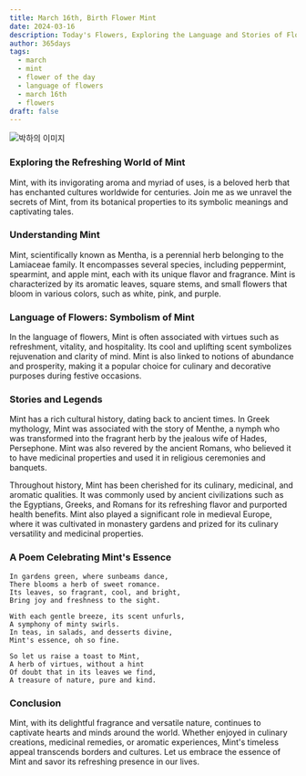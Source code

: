 ```yaml
---
title: March 16th, Birth Flower Mint
date: 2024-03-16
description: Today's Flowers, Exploring the Language and Stories of Flowers Mint
author: 365days
tags:
  - march
  - mint
  - flower of the day
  - language of flowers
  - march 16th
  - flowers
draft: false
---
```

![박하의 이미지](https://cdn.pixabay.com/photo/2019/09/18/18/18/peppermint-4487398_1280.jpg#center)

### Exploring the Refreshing World of Mint

Mint, with its invigorating aroma and myriad of uses, is a beloved herb that has enchanted cultures worldwide for centuries. Join me as we unravel the secrets of Mint, from its botanical properties to its symbolic meanings and captivating tales.

### Understanding Mint

Mint, scientifically known as Mentha, is a perennial herb belonging to the Lamiaceae family. It encompasses several species, including peppermint, spearmint, and apple mint, each with its unique flavor and fragrance. Mint is characterized by its aromatic leaves, square stems, and small flowers that bloom in various colors, such as white, pink, and purple.

### Language of Flowers: Symbolism of Mint

In the language of flowers, Mint is often associated with virtues such as refreshment, vitality, and hospitality. Its cool and uplifting scent symbolizes rejuvenation and clarity of mind. Mint is also linked to notions of abundance and prosperity, making it a popular choice for culinary and decorative purposes during festive occasions.

### Stories and Legends

Mint has a rich cultural history, dating back to ancient times. In Greek mythology, Mint was associated with the story of Menthe, a nymph who was transformed into the fragrant herb by the jealous wife of Hades, Persephone. Mint was also revered by the ancient Romans, who believed it to have medicinal properties and used it in religious ceremonies and banquets.

Throughout history, Mint has been cherished for its culinary, medicinal, and aromatic qualities. It was commonly used by ancient civilizations such as the Egyptians, Greeks, and Romans for its refreshing flavor and purported health benefits. Mint also played a significant role in medieval Europe, where it was cultivated in monastery gardens and prized for its culinary versatility and medicinal properties.

### A Poem Celebrating Mint's Essence

	In gardens green, where sunbeams dance,
	There blooms a herb of sweet romance.
	Its leaves, so fragrant, cool, and bright,
	Bring joy and freshness to the sight.
	
	With each gentle breeze, its scent unfurls,
	A symphony of minty swirls.
	In teas, in salads, and desserts divine,
	Mint's essence, oh so fine.
	
	So let us raise a toast to Mint,
	A herb of virtues, without a hint
	Of doubt that in its leaves we find,
	A treasure of nature, pure and kind.

### Conclusion

Mint, with its delightful fragrance and versatile nature, continues to captivate hearts and minds around the world. Whether enjoyed in culinary creations, medicinal remedies, or aromatic experiences, Mint's timeless appeal transcends borders and cultures. Let us embrace the essence of Mint and savor its refreshing presence in our lives.